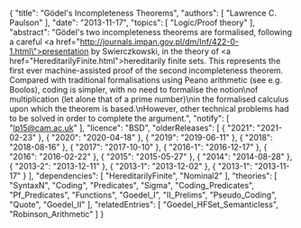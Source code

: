 {
    "title": "Gödel's Incompleteness Theorems",
    "authors": [
        "Lawrence C. Paulson"
    ],
    "date": "2013-11-17",
    "topics": [
        "Logic/Proof theory"
    ],
    "abstract": "Gödel's two incompleteness theorems are formalised, following a careful  <a href=\"http://journals.impan.gov.pl/dm/Inf/422-0-1.html\">presentation</a> by Swierczkowski, in the theory of <a href=\"HereditarilyFinite.html\">hereditarily finite sets</a>. This represents the first ever machine-assisted proof of the second incompleteness theorem. Compared with traditional formalisations using Peano arithmetic (see e.g. Boolos), coding is simpler, with no need to formalise the notion\nof multiplication (let alone that of a prime number)\nin the formalised calculus upon which the theorem is based.\nHowever, other technical problems had to be solved in order to complete the argument.",
    "notify": [
        "lp15@cam.ac.uk"
    ],
    "licence": "BSD",
    "olderReleases": [
        {
            "2021": "2021-02-23"
        },
        {
            "2020": "2020-04-18"
        },
        {
            "2019": "2019-06-11"
        },
        {
            "2018": "2018-08-16"
        },
        {
            "2017": "2017-10-10"
        },
        {
            "2016-1": "2016-12-17"
        },
        {
            "2016": "2016-02-22"
        },
        {
            "2015": "2015-05-27"
        },
        {
            "2014": "2014-08-28"
        },
        {
            "2013-2": "2013-12-11"
        },
        {
            "2013-1": "2013-12-02"
        },
        {
            "2013-1": "2013-11-17"
        }
    ],
    "dependencies": [
        "HereditarilyFinite",
        "Nominal2"
    ],
    "theories": [
        "SyntaxN",
        "Coding",
        "Predicates",
        "Sigma",
        "Coding_Predicates",
        "Pf_Predicates",
        "Functions",
        "Goedel_I",
        "II_Prelims",
        "Pseudo_Coding",
        "Quote",
        "Goedel_II"
    ],
    "relatedEntries": [
        "Goedel_HFSet_Semanticless",
        "Robinson_Arithmetic"
    ]
}